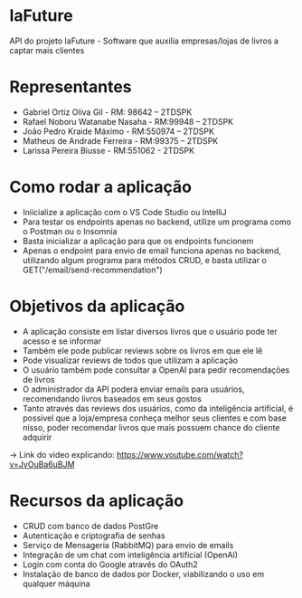# IaFuture

API do projeto IaFuture - Software que auxilia empresas/lojas de livros a captar mais clientes

# Representantes 

- Gabriel Ortiz Oliva Gil - RM: 98642 – 2TDSPK
- Rafael Noboru Watanabe Nasaha - RM:99948 – 2TDSPK
- João Pedro Kraide Máximo - RM:550974 – 2TDSPK
- Matheus de Andrade Ferreira - RM:99375 – 2TDSPK
- Larissa Pereira Biusse - RM:551062 - 2TDSPK

# Como rodar a aplicação

- Iniicialize a aplicação com o VS Code Studio ou IntelliJ
- Para testar os endpoints apenas no backend, utilize um programa como o Postman ou o Insomnia
- Basta inicializar a aplicação para que os endpoints funcionem
- Apenas o endpoint para envio de email funciona apenas no backend, utilizando algum programa para métodos CRUD, e basta utilizar o GET("/email/send-recommendation")

# Objetivos da aplicação

- A aplicação consiste em listar diversos livros que o usuário pode ter acesso e se informar
- Também ele pode publicar reviews sobre os livros em que ele lê
- Pode visualizar reviews de todos que utilizam a aplicação
- O usuário também pode consultar a OpenAI para pedir recomendações de livros
- O administrador da API poderá enviar emails para usuários, recomendando livros baseados em seus gostos
- Tanto através das reviews dos usuários, como da inteligência artificial, é possivel que a loja/empresa conheça melhor seus clientes e com base nisso, poder recomendar livros que mais possuem chance do cliente adquirir

-> Link do video explicando: https://www.youtube.com/watch?v=JvOuBa6uBJM

# Recursos da aplicação

- CRUD com banco de dados PostGre
- Autenticação e criptografia de senhas
- Serviço de Mensageria (RabbitMQ) para envio de emails
- Integração de um chat com inteligência artificial (OpenAI)
- Login com conta do Google através do OAuth2
- Instalação de banco de dados por Docker, viabilizando o uso em qualquer máquina




